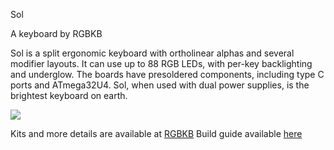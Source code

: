 Sol

A keyboard by RGBKB

Sol is a split ergonomic keyboard with ortholinear alphas and several modifier layouts. It can use up to 88 RGB LEDs, with per-key backlighting and underglow. The boards have presoldered components, including type C ports and ATmega32U4. Sol, when used with dual power supplies, is the brightest keyboard on earth.

![](https://cdn.shopify.com/s/files/1/0008/8827/5005/products/CqdJAno_2048x2048.jpg?v=1533825028)

Kits and more details are available at [RGBKB](https://www.rgbkb.net)
Build guide available [here](https://rgbkb.gitbook.io/sol-build-guide/assembly)

